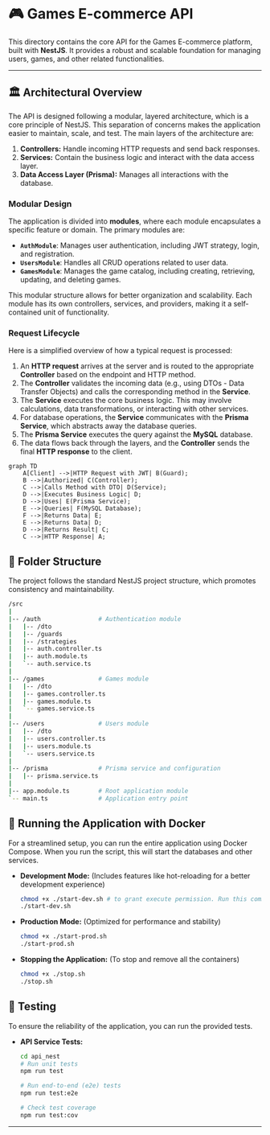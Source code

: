 # 🎮 Games E-commerce API

This directory contains the core API for the Games E-commerce platform, built with **NestJS**. It provides a robust and scalable foundation for managing users, games, and other related functionalities.

---

## 🏛️ Architectural Overview

The API is designed following a modular, layered architecture, which is a core principle of NestJS. This separation of concerns makes the application easier to maintain, scale, and test. The main layers of the architecture are:

1.  **Controllers:** Handle incoming HTTP requests and send back responses.
2.  **Services:** Contain the business logic and interact with the data access layer.
3.  **Data Access Layer (Prisma):** Manages all interactions with the database.

### Modular Design

The application is divided into **modules**, where each module encapsulates a specific feature or domain. The primary modules are:

* **`AuthModule`**: Manages user authentication, including JWT strategy, login, and registration.
* **`UsersModule`**: Handles all CRUD operations related to user data.
* **`GamesModule`**: Manages the game catalog, including creating, retrieving, updating, and deleting games.

This modular structure allows for better organization and scalability. Each module has its own controllers, services, and providers, making it a self-contained unit of functionality.

### Request Lifecycle

Here is a simplified overview of how a typical request is processed:

1.  An **HTTP request** arrives at the server and is routed to the appropriate **Controller** based on the endpoint and HTTP method.
2.  The **Controller** validates the incoming data (e.g., using DTOs - Data Transfer Objects) and calls the corresponding method in the **Service**.
3.  The **Service** executes the core business logic. This may involve calculations, data transformations, or interacting with other services.
4.  For database operations, the **Service** communicates with the **Prisma Service**, which abstracts away the database queries.
5.  The **Prisma Service** executes the query against the **MySQL** database.
6.  The data flows back through the layers, and the **Controller** sends the final **HTTP response** to the client.

```mermaid
graph TD
    A[Client] -->|HTTP Request with JWT| B(Guard);
    B -->|Authorized| C(Controller);
    C -->|Calls Method with DTO| D(Service);
    D -->|Executes Business Logic| D;
    D -->|Uses| E(Prisma Service);
    E -->|Queries| F(MySQL Database);
    F -->|Returns Data| E;
    E -->|Returns Data| D;
    D -->|Returns Result| C;
    C -->|HTTP Response| A;
```

## 📁 Folder Structure

The project follows the standard NestJS project structure, which promotes consistency and maintainability.
```bash
/src
|
|-- /auth                # Authentication module
|   |-- /dto
|   |-- /guards
|   |-- /strategies
|   |-- auth.controller.ts
|   |-- auth.module.ts
|   `-- auth.service.ts
|
|-- /games               # Games module
|   |-- /dto
|   |-- games.controller.ts
|   |-- games.module.ts
|   `-- games.service.ts
|
|-- /users               # Users module
|   |-- /dto
|   |-- users.controller.ts
|   |-- users.module.ts
|   `-- users.service.ts
|
|-- /prisma              # Prisma service and configuration
|   |-- prisma.service.ts
|
|-- app.module.ts        # Root application module
`-- main.ts              # Application entry point
```

## 🐳 Running the Application with Docker

For a streamlined setup, you can run the entire application using Docker Compose. When you run the script, this will start the databases and other services.

* **Development Mode:**
    (Includes features like hot-reloading for a better development experience)
    ```bash
    chmod +x ./start-dev.sh # to grant execute permission. Run this command only once
    ./start-dev.sh
    ```
* **Production Mode:**
    (Optimized for performance and stability)
    ```bash
    chmod +x ./start-prod.sh
    ./start-prod.sh
    ```
*   **Stopping the Application:**
    (To stop and remove all the containers)
    ```bash
    chmod +x ./stop.sh
    ./stop.sh
    ```

## 🧪 Testing

To ensure the reliability of the application, you can run the provided tests.

* **API Service Tests:**
    ```bash
    cd api_nest
    # Run unit tests
    npm run test

    # Run end-to-end (e2e) tests
    npm run test:e2e

    # Check test coverage
    npm run test:cov
    ```

---